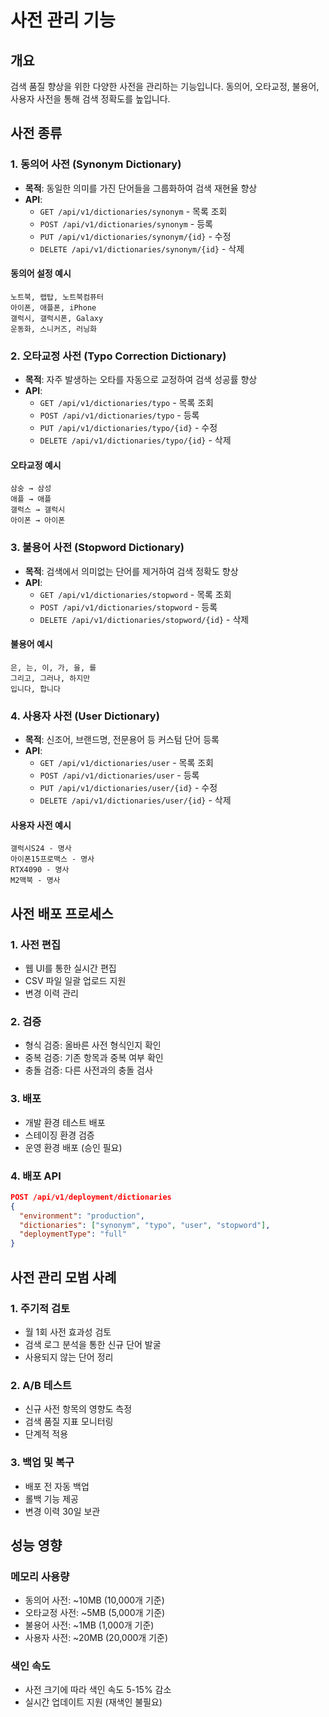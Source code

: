 # 사전 관리 기능

## 개요
검색 품질 향상을 위한 다양한 사전을 관리하는 기능입니다. 동의어, 오타교정, 불용어, 사용자 사전을 통해 검색 정확도를 높입니다.

## 사전 종류

### 1. 동의어 사전 (Synonym Dictionary)
- **목적**: 동일한 의미를 가진 단어들을 그룹화하여 검색 재현율 향상
- **API**: 
  - `GET /api/v1/dictionaries/synonym` - 목록 조회
  - `POST /api/v1/dictionaries/synonym` - 등록
  - `PUT /api/v1/dictionaries/synonym/{id}` - 수정
  - `DELETE /api/v1/dictionaries/synonym/{id}` - 삭제

#### 동의어 설정 예시
```
노트북, 랩탑, 노트북컴퓨터
아이폰, 애플폰, iPhone
갤럭시, 갤럭시폰, Galaxy
운동화, 스니커즈, 러닝화
```

### 2. 오타교정 사전 (Typo Correction Dictionary)
- **목적**: 자주 발생하는 오타를 자동으로 교정하여 검색 성공률 향상
- **API**:
  - `GET /api/v1/dictionaries/typo` - 목록 조회
  - `POST /api/v1/dictionaries/typo` - 등록
  - `PUT /api/v1/dictionaries/typo/{id}` - 수정
  - `DELETE /api/v1/dictionaries/typo/{id}` - 삭제

#### 오타교정 예시
```
삼숭 → 삼성
애플 → 애플
갤럭스 → 갤럭시
아이폰 → 아이폰
```

### 3. 불용어 사전 (Stopword Dictionary)
- **목적**: 검색에서 의미없는 단어를 제거하여 검색 정확도 향상
- **API**:
  - `GET /api/v1/dictionaries/stopword` - 목록 조회
  - `POST /api/v1/dictionaries/stopword` - 등록
  - `DELETE /api/v1/dictionaries/stopword/{id}` - 삭제

#### 불용어 예시
```
은, 는, 이, 가, 을, 를
그리고, 그러나, 하지만
입니다, 합니다
```

### 4. 사용자 사전 (User Dictionary)
- **목적**: 신조어, 브랜드명, 전문용어 등 커스텀 단어 등록
- **API**:
  - `GET /api/v1/dictionaries/user` - 목록 조회
  - `POST /api/v1/dictionaries/user` - 등록
  - `PUT /api/v1/dictionaries/user/{id}` - 수정
  - `DELETE /api/v1/dictionaries/user/{id}` - 삭제

#### 사용자 사전 예시
```
갤럭시S24 - 명사
아이폰15프로맥스 - 명사
RTX4090 - 명사
M2맥북 - 명사
```

## 사전 배포 프로세스

### 1. 사전 편집
- 웹 UI를 통한 실시간 편집
- CSV 파일 일괄 업로드 지원
- 변경 이력 관리

### 2. 검증
- 형식 검증: 올바른 사전 형식인지 확인
- 중복 검증: 기존 항목과 중복 여부 확인
- 충돌 검증: 다른 사전과의 충돌 검사

### 3. 배포
- 개발 환경 테스트 배포
- 스테이징 환경 검증
- 운영 환경 배포 (승인 필요)

### 4. 배포 API
```json
POST /api/v1/deployment/dictionaries
{
  "environment": "production",
  "dictionaries": ["synonym", "typo", "user", "stopword"],
  "deploymentType": "full"
}
```

## 사전 관리 모범 사례

### 1. 주기적 검토
- 월 1회 사전 효과성 검토
- 검색 로그 분석을 통한 신규 단어 발굴
- 사용되지 않는 단어 정리

### 2. A/B 테스트
- 신규 사전 항목의 영향도 측정
- 검색 품질 지표 모니터링
- 단계적 적용

### 3. 백업 및 복구
- 배포 전 자동 백업
- 롤백 기능 제공
- 변경 이력 30일 보관

## 성능 영향

### 메모리 사용량
- 동의어 사전: ~10MB (10,000개 기준)
- 오타교정 사전: ~5MB (5,000개 기준)
- 불용어 사전: ~1MB (1,000개 기준)
- 사용자 사전: ~20MB (20,000개 기준)

### 색인 속도
- 사전 크기에 따라 색인 속도 5-15% 감소
- 실시간 업데이트 지원 (재색인 불필요)